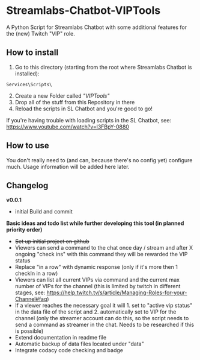 Streamlabs-Chatbot-VIPTools
=============================

A Python Script for Streamlabs Chatbot with some additional features for the (new) Twitch "VIP" role.

How to install 
----------------------------------

1. Go to this directory (starting from the root where Streamlabs Chatbot is installed):

```plain
Services\Scripts\
```

2. Create a new Folder called _"VIPTools"_
3. Drop all of the stuff from this Repository in there
4. Reload the scripts in SL Chatbot and you're good to go!

If you're having trouble with loading scripts in the SL Chatbot, see: https://www.youtube.com/watch?v=l3FBpY-0880

How to use
------------

You don't really need to (and can, because there's no config yet) configure much.
Usage information will be added here later.

Changelog
---------

**v0.0.1**

  * initial Build and commit

**Basic ideas and todo list while further developing this tool (in planned priority order)**

  * <s>Set up initial project on github</s>
  * Viewers can send a command to the chat once day / stream and after X ongoing "check ins" with this command they will be rewarded the VIP status
  * Replace "in a row" with dynamic response (only if it's more then 1 checkIn in a row)
  * Viewers can list all current VIPs via command and the current max number of VIPs for the channel (this is limited by twitch in different stages, see: https://help.twitch.tv/s/article/Managing-Roles-for-your-Channel#faq) 
  * If a viewer reaches the necessary goal it will 1. set to "active vip status" in the data file of the script and 2. automatically set to VIP for the channel (only the streamer account can do this, so the script needs to send a command as streamer in the chat. Needs to be researched if this is possible)
  * Extend documentation in readme file
  * Automatic backup of data files located under "data"
  * Integrate codacy code checking and badge